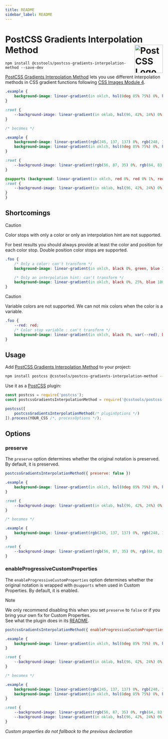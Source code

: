 ```yaml
---
title: README
sidebar_label: README
---
```

# PostCSS Gradients Interpolation Method [<img src="https://postcss.github.io/postcss/logo.svg" alt="PostCSS Logo" width="90" height="90" align="right">][PostCSS]

`npm install @csstools/postcss-gradients-interpolation-method --save-dev`

[PostCSS Gradients Interpolation Method] lets you use different interpolation methods in CSS gradient functions following [CSS Images Module 4].

```css
.example {
	background-image: linear-gradient(in oklch, hsl(0deg 85% 75%) 0%, hsl(180deg 80% 65%) 100%);
}

:root {
	--background-image: linear-gradient(in oklab, hsl(96, 42%, 24%) 0%, hsl(302, 67%, 25%) 100%);
}

/* becomes */

.example {
	background-image: linear-gradient(rgb(245, 137, 137) 0%, rgb(248, 146, 114), rgb(244, 158, 94), rgb(235, 171, 82), rgb(220, 185, 81), rgb(201, 199, 95), rgb(177, 211, 118), rgb(151, 221, 146), rgb(125, 229, 177), rgb(103, 235, 208), rgb(94, 237, 237) 100%);
	background-image: linear-gradient(in oklch, hsl(0deg 85% 75%) 0%, hsl(180deg 80% 65%) 100%);
}

:root {
	--background-image: linear-gradient(rgb(56, 87, 35) 0%, rgb(64, 83, 46), rgb(70, 79, 54), rgb(76, 74, 62), rgb(82, 69, 68), rgb(86, 64, 75), rgb(91, 58, 81), rgb(95, 51, 87), rgb(99, 44, 93), rgb(103, 34, 98), rgb(106, 21, 104) 100%);
}

@supports (background: linear-gradient(in oklch, red 0%, red 0% 1%, red 2%)) {
:root {
	--background-image: linear-gradient(in oklab, hsl(96, 42%, 24%) 0%, hsl(302, 67%, 25%) 100%);
}
}
```

## Shortcomings

> [!CAUTION]
> Color stops with only a color or only an interpolation hint are not supported.

For best results you should always provide at least the color and position for each color stop.
Double position color stops are supported.

```css
.foo {
	/* Only a color: can't transform */
	background-image: linear-gradient(in oklch, black 0%, green, blue 100%);

	/* Only an interpolation hint: can't transform */
	background-image: linear-gradient(in oklch, black 0%, 25%, blue 100%);
}
```

> [!CAUTION]
> Variable colors are not supported.
> We can not mix colors when the color is a variable.

```css
.foo {
	--red: red;
	/* Color stop variable : can't transform */
	background-image: linear-gradient(in oklch, black 0%, var(--red), blue 100%);
}
```

## Usage

Add [PostCSS Gradients Interpolation Method] to your project:

```bash
npm install postcss @csstools/postcss-gradients-interpolation-method --save-dev
```

Use it as a [PostCSS] plugin:

```js
const postcss = require('postcss');
const postcssGradientsInterpolationMethod = require('@csstools/postcss-gradients-interpolation-method');

postcss([
	postcssGradientsInterpolationMethod(/* pluginOptions */)
]).process(YOUR_CSS /*, processOptions */);
```



## Options

### preserve

The `preserve` option determines whether the original notation
is preserved. By default, it is preserved.

```js
postcssGradientsInterpolationMethod({ preserve: false })
```

```css
.example {
	background-image: linear-gradient(in oklch, hsl(0deg 85% 75%) 0%, hsl(180deg 80% 65%) 100%);
}

:root {
	--background-image: linear-gradient(in oklab, hsl(96, 42%, 24%) 0%, hsl(302, 67%, 25%) 100%);
}

/* becomes */

.example {
	background-image: linear-gradient(rgb(245, 137, 137) 0%, rgb(248, 146, 114), rgb(244, 158, 94), rgb(235, 171, 82), rgb(220, 185, 81), rgb(201, 199, 95), rgb(177, 211, 118), rgb(151, 221, 146), rgb(125, 229, 177), rgb(103, 235, 208), rgb(94, 237, 237) 100%);
}

:root {
	--background-image: linear-gradient(rgb(56, 87, 35) 0%, rgb(64, 83, 46), rgb(70, 79, 54), rgb(76, 74, 62), rgb(82, 69, 68), rgb(86, 64, 75), rgb(91, 58, 81), rgb(95, 51, 87), rgb(99, 44, 93), rgb(103, 34, 98), rgb(106, 21, 104) 100%);
}
```

### enableProgressiveCustomProperties

The `enableProgressiveCustomProperties` option determines whether the original notation
is wrapped with `@supports` when used in Custom Properties. By default, it is enabled.

> [!NOTE]
> We only recommend disabling this when you set `preserve` to `false` or if you bring your own fix for Custom Properties.  
> See what the plugin does in its [README](https://github.com/csstools/postcss-plugins/tree/main/plugins/postcss-progressive-custom-properties#readme).

```js
postcssGradientsInterpolationMethod({ enableProgressiveCustomProperties: false })
```

```css
.example {
	background-image: linear-gradient(in oklch, hsl(0deg 85% 75%) 0%, hsl(180deg 80% 65%) 100%);
}

:root {
	--background-image: linear-gradient(in oklab, hsl(96, 42%, 24%) 0%, hsl(302, 67%, 25%) 100%);
}

/* becomes */

.example {
	background-image: linear-gradient(rgb(245, 137, 137) 0%, rgb(248, 146, 114), rgb(244, 158, 94), rgb(235, 171, 82), rgb(220, 185, 81), rgb(201, 199, 95), rgb(177, 211, 118), rgb(151, 221, 146), rgb(125, 229, 177), rgb(103, 235, 208), rgb(94, 237, 237) 100%);
	background-image: linear-gradient(in oklch, hsl(0deg 85% 75%) 0%, hsl(180deg 80% 65%) 100%);
}

:root {
	--background-image: linear-gradient(rgb(56, 87, 35) 0%, rgb(64, 83, 46), rgb(70, 79, 54), rgb(76, 74, 62), rgb(82, 69, 68), rgb(86, 64, 75), rgb(91, 58, 81), rgb(95, 51, 87), rgb(99, 44, 93), rgb(103, 34, 98), rgb(106, 21, 104) 100%);
	--background-image: linear-gradient(in oklab, hsl(96, 42%, 24%) 0%, hsl(302, 67%, 25%) 100%);
}
```

_Custom properties do not fallback to the previous declaration_

[cli-url]: https://github.com/csstools/postcss-plugins/actions/workflows/test.yml?query=workflow/test
[css-url]: https://cssdb.org/#gradients-interpolation-method
[discord]: https://discord.gg/bUadyRwkJS
[npm-url]: https://www.npmjs.com/package/@csstools/postcss-gradients-interpolation-method

[PostCSS]: https://github.com/postcss/postcss
[PostCSS Gradients Interpolation Method]: https://github.com/csstools/postcss-plugins/tree/main/plugins/postcss-gradients-interpolation-method
[CSS Images Module 4]: https://drafts.csswg.org/css-images-4/#linear-gradients

